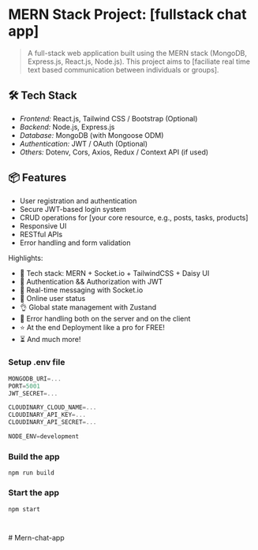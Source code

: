 # MERN Stack Project: [fullstack chat app]

> A full-stack web application built using the MERN stack (MongoDB, Express.js, React.js, Node.js). This project aims to [faciliate real time text based communication between individuals or groups].

## 🛠 Tech Stack

- _Frontend:_ React.js, Tailwind CSS / Bootstrap (Optional)
- _Backend:_ Node.js, Express.js
- _Database:_ MongoDB (with Mongoose ODM)
- _Authentication:_ JWT / OAuth (Optional)
- _Others:_ Dotenv, Cors, Axios, Redux / Context API (if used)

## 📦 Features

- User registration and authentication
- Secure JWT-based login system
- CRUD operations for [your core resource, e.g., posts, tasks, products]
- Responsive UI
- RESTful APIs
- Error handling and form validation

Highlights:

- 🌟 Tech stack: MERN + Socket.io + TailwindCSS + Daisy UI
- 🎃 Authentication && Authorization with JWT
- 👾 Real-time messaging with Socket.io
- 🚀 Online user status
- 👌 Global state management with Zustand
- 🐞 Error handling both on the server and on the client
- ⭐ At the end Deployment like a pro for FREE!
- ⏳ And much more!

### Setup .env file

```js
MONGODB_URI=...
PORT=5001
JWT_SECRET=...

CLOUDINARY_CLOUD_NAME=...
CLOUDINARY_API_KEY=...
CLOUDINARY_API_SECRET=...

NODE_ENV=development
```

### Build the app

```shell
npm run build
```

### Start the app

```shell
npm start



```
#   M e r n - c h a t - a p p  
 